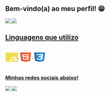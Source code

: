 ## Bem-vindo(a) ao meu perfil! 😁

 <div>
   <a href="https://github.com/MikaelCM">
   <img height="180em" src="https://github-readme-stats.vercel.app/api?username=MikaelCM&show_icons=true&theme=radical&include_all_commits=true&count_private=true"/>
   <img height="180em" src="https://github-readme-stats.vercel.app/api/top-langs/?username=MikaelCM&layout=compact&langs_count=6&theme=radical"/>
</div>

## Linguagens que utilizo
    
<div style="display: inline_block"> <br>
  <img align="center" alt="Js" height="30" width="40" src="https://raw.githubusercontent.com/devicons/devicon/master/icons/javascript/javascript-plain.svg">
  <img align="center" alt="HTML" height="30" width="40" src="https://raw.githubusercontent.com/devicons/devicon/master/icons/html5/html5-original.svg">
  <img align="center" alt="CSS" height="30" width="40" src="https://raw.githubusercontent.com/devicons/devicon/master/icons/css3/css3-original.svg">
</div>
 
<br>
 
### Minhas redes sociais abaixo!
 
<div> 
  <a href = "mailto:mikael.c.mendes@gmail.com"><img src="https://img.shields.io/badge/-Gmail-%23333?style=for-the-badge&logo=gmail&logoColor=white" target="_blank"></a>
  <a href="https://www.linkedin.com/in/mikael-carvalho-mendes/" target="_blank"><img src="https://img.shields.io/badge/-LinkedIn-%230077B5?style=for-the-badge&logo=linkedin&logoColor=white"></a>
</div>
